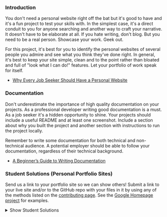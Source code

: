 ### Introduction

You don't need a personal website right off the bat but it's good to have and it's a fun project to test your skills with.  In the simplest case, it's a direct conduit to you for anyone searching and another way to craft your narrative.  It doesn't have to be elaborate at all.  If you hate writing, don't blog.  But you need to be a real person.  Showcase your work.  Geek out.

For this project, it's best for you to identify the personal websites of several people you admire and see what you think they've done right.  In general, it's best to keep your site simple, clean and to the point rather than bloated and full of "look what I can do!" features.  Let your portfolio of work speak for itself.

* [Why Every Job Seeker Should Have a Personal Website](http://www.forbes.com/sites/jacquelynsmith/2013/04/26/why-every-job-seeker-should-have-a-personal-website-and-what-it-should-include/)

### Documentation

Don't underestimate the importance of high quality documentation on your projects.  As a professional developer writing good documentation is a must.  As a job seeker it's a hidden opportunity to shine.  Your projects should include a useful README and at least one screenshot.  Include a section about why you built the project and another section with instructions to run the project locally.

Remember to write some documentation for both technical and non-technical audience.  A potential employer should be able to follow your documentation, regardless of their technical background.

* [A Beginner’s Guide to Writing Documentation](http://www.writethedocs.org/guide/writing/beginners-guide-to-docs/)

### Student Solutions (Personal Portfolio Sites)
Send us a link to your portfolio site so we can show others! Submit a link to your live site and/or to the GitHub repo with your files in it by using any of the methods listed on the [contributing page](http://github.com/TheOdinProject/curriculum/blob/master/contributing.md).  See the [Google Homepage project](/courses/web-development-101/lessons/html-css) for examples.

<details markdown="block">
  <summary> Show Student Solutions </summary>

* Add your solution below this line!
* [Sher's Portfolio Solution](https://github.com/sher-s7/portfolio) - [View in Browser](https://shers.dev/)
* [Andres Ruiz's Solution](https://github.com/Andrsrz/andrsrz.github.io) - [View in Browser](https://andrsrz.github.io/)
* [Zakariye Yusuf's Solution - Live website](https://zakariyeyusuf.com)
* [Hammad Ahmed's solution](https://github.com/shammadahmed/shammadahmed.github.io) - [View in Browser](https://shammadahmed.github.io/)
* [rvalentin1010's solution](https://github.com/rvalentin1010/rvalentin1010.github.io) - [View in Browser](https://rvalentin1010.github.io/)
* [thghall's solution](https://github.com/theghall/portfolio) - [View in Browser](https://theghall.github.io/portfolio/)
* [David Chapman's solution - Source Code](https://github.com/davidchappy/wp-portfoliosite) - [Live website](http://portfolio.dachapman.com/)
* [Dennis Cope's solution - Live website](https://coped.dev/)
* [Eric Gonzalez solution - Source Code](https://github.com/Twinpair/Personal-Website) - [Live website](https://www.eric-gonzalez.com/)
* [Jonathan Yiv's solution Source Code](https://github.com/JonathanYiv/jonathanyiv.github.io) - [Live website](https://jonathanyiv.github.io)
* [Brian Kang's solution - Source Code](https://github.com/bhkangw/PersonalPortfolio) - [Live website](https://www.briankang.co/)
* [Javier Machin's solution - Live website](https://www.javiermachin.com/)
* [Tommy's solution - Live website](https://tommyhoang.com)
* [Scott Huang's solution - Source Code](https://github.com/scotth527/gatsby_blog) - [Live website](https://www.huangscott.com)
* [Krzysztof Sordyl's solution - Source Code](https://github.com/Verthon/portfolio) - [Live website](https://sordyl.me)
* [Brian Monaccio's Portfolio](https://brian-monaccio.netlify.app/) - [GitHub Repo](https://github.com/learnsometing/portfolio)
* [Salvador Villalon's Solution](https://github.com/salvillalon45/salvillalon45.github.io) - [View in Browser](https://salvillalon45.github.io/)
* [Braxton Lemmon's Solution](https://github.com/braxtonlemmon/portfolio) - [View in Browser](https://www.braxtonlemmon.com/)
* [Ahmad Ali's Solution - Live website](https://www.ahmad-ali.co.uk/)
* [barrysweeney's Solution -Source Code](https://github.com/barrysweeney/personal-site) - [Live website](https://www.barrysweeney.com/)
* [Tim Kelly's Solution - Source Code](https://github.com/timkellytk) - [Live website](https://timkelly.dev/)
</details>
